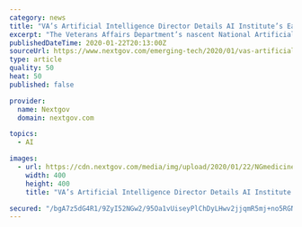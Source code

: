 ```yaml
---
category: news
title: "VA’s Artificial Intelligence Director Details AI Institute’s Early Efforts"
excerpt: "The Veterans Affairs Department’s nascent National Artificial Intelligence Institute is focusing on hammering out policies and streamlining its processes so it can share data with partners in a speedy way. “We are at that time in history where human intelligence at some point will intersect with artificial intelligence,” Alterovitz said ..."
publishedDateTime: 2020-01-22T20:13:00Z
sourceUrl: https://www.nextgov.com/emerging-tech/2020/01/vas-artificial-intelligence-director-details-ai-institutes-early-efforts/162585/?oref=ng-category-lander-top-story
type: article
quality: 50
heat: 50
published: false

provider:
  name: Nextgov
  domain: nextgov.com

topics:
  - AI

images:
  - url: https://cdn.nextgov.com/media/img/upload/2020/01/22/NGmedicine20200122/open-graph.jpg
    width: 400
    height: 400
    title: "VA’s Artificial Intelligence Director Details AI Institute’s Early Efforts"

secured: "/bgA7z5dG4R1/9ZyI52NGw2/95Oa1vUiseyPlChDyLHwv2jjqmR5mj+no5RGNOltn0xnZhh2W1WEyZYOobKbGKhY6NEU/ciAmqMauWRVp0WVgGwTislRb/Va3OThxueoTpr3ImNrDtF6lSR0rsB+saEmLLBqmqQ0ay8WH29CsKjRe5zZPJ1Lj7AJv8pPwc7SMPEvhVfQ9O9rg70M+X333JdoZiAdae4EZHhC3TlmjM5k2MlX7eOX7R2ufNJN70s+l8VGpDE3+cmKDYC+UT9ZSWtoen+IvNMKzdiBytbW5eE=;XHBTCCU3yqahN8D/q2alWw=="
---
```


